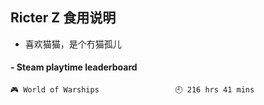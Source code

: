 ## Ricter Z 食用说明
- 喜欢猫猫，是个冇猫孤儿

<!-- steam-box start -->
#### - Steam playtime leaderboard
```text
🎮 World of Warships                 🕘 216 hrs 41 mins
```
<!-- Powered by https://github.com/YouEclipse/steam-box . -->
<!-- steam-box end -->
